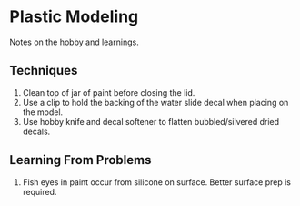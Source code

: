 # Plastic Modeling

Notes on the hobby and learnings.

## Techniques

1. Clean top of jar of paint before closing the lid.
1. Use a clip to hold the backing of the water slide decal when placing on the model.
1. Use hobby knife and decal softener to flatten bubbled/silvered dried decals.

## Learning From Problems

1. Fish eyes in paint occur from silicone on surface. Better surface prep is required.
